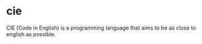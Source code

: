 # cie
CIE (Code in English) is a programming language that aims to be as close to english as possible.
